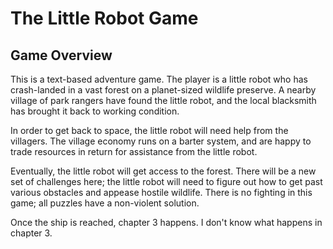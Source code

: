 # The Little Robot Game

## Game Overview

This is a text-based adventure game. The player is a little robot who has crash-landed in a vast forest on a planet-sized wildlife preserve. A nearby village of park rangers have found the little robot, and the local blacksmith has brought it back to working condition.

In order to get back to space, the little robot will need help from the villagers. The village economy runs on a barter system, and are happy to trade resources in return for assistance from the little robot.

Eventually, the little robot will get access to the forest. There will be a new set of challenges here; the little robot will need to figure out how to get past various obstacles and appease hostile wildlife. There is no fighting in this game; all puzzles have a non-violent solution.

Once the ship is reached, chapter 3 happens. I don't know what happens in chapter 3.